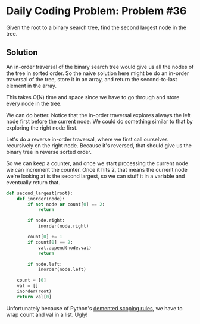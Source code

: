 # Daily Coding Problem: Problem #36

Given the root to a binary search tree, find the second largest node in the tree.

## Solution

An in-order traversal of the binary search tree would give us all the nodes of the tree in sorted order. So the naive solution here might be do an in-order traversal of the tree, store it in an array, and return the second-to-last element in the array.

This takes O(N) time and space since we have to go through and store every node in the tree.

We can do better. Notice that the in-order traversal explores always the left node first before the current node. We could do something similar to that by exploring the right node first.

Let's do a reverse in-order traversal, where we first call ourselves recursively on the right node. Because it's reversed, that should give us the binary tree in reverse sorted order.

So we can keep a counter, and once we start processing the current node we can increment the counter. Once it hits 2, that means the current node we're looking at is the second largest, so we can stuff it in a variable and eventually return that.

```python
def second_largest(root):
    def inorder(node):
        if not node or count[0] == 2:
            return

        if node.right:
            inorder(node.right)

        count[0] += 1
        if count[0] == 2:
            val.append(node.val)
            return

        if node.left:
            inorder(node.left)

    count = [0]
    val = []
    inorder(root)
    return val[0]
```

Unfortunately because of Python's [demented scoping rules](https://stackoverflow.com/questions/4851463/python-closure-write-to-variable-in-parent-scope), we have to wrap count and val in a list. Ugly!

